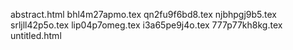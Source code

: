 abstract.html
bhl4m27apmo.tex
qn2fu9f6bd8.tex
njbhpgj9b5.tex
srljll42p5o.tex
lip04p7omeg.tex
i3a65pe9j4o.tex
777p77kh8kg.tex
untitled.html